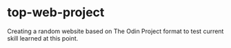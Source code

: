 # top-web-project

Creating a random website based on The Odin Project format to test current skill learned at this point.